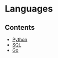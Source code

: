 # Languages

## Contents

* [Python](python/)
* [SQL](sql.md)
* [Go](https://app.gitbook.com/@amureki/s/wiki/engineering/languages/go)




